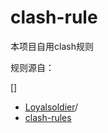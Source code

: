 # clash-rule

本项目自用clash规则

规则源自：

[]

* [Loyalsoldier](https://github.com/Loyalsoldier)/
* [clash-rules](https://github.com/Loyalsoldier/clash-rules)
